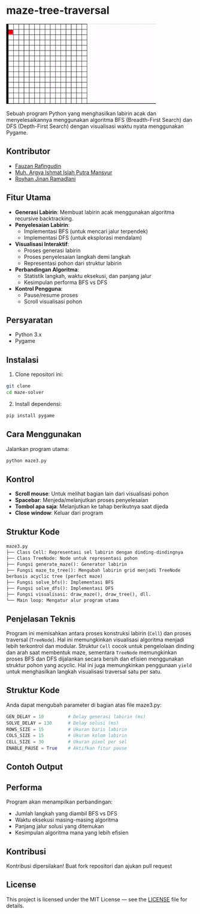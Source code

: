 # maze-tree-traversal

![Demo GIF](demo.gif)

Sebuah program Python yang menghasilkan labirin acak dan menyelesaikannya menggunakan algoritma BFS (Breadth-First Search) dan DFS (Depth-First Search) dengan visualisasi waktu nyata menggunakan Pygame.

## Kontributor
- [Fauzan Rafingudin](https://github.com/FauzanFR)
- [Muh. Argya Ishmat Islah Putra Mansyur]()
- [Royhan Jinan Ramadlani]()

## Fitur Utama
- **Generasi Labirin**: Membuat labirin acak menggunakan algoritma recursive backtracking.
- **Penyelesaian Labirin**:
  - Implementasi BFS (untuk mencari jalur terpendek)
  - Implementasi DFS (untuk eksplorasi mendalam)
- **Visualisasi Interaktif**:
  - Proses generasi labirin
  - Proses penyelesaian langkah demi langkah
  - Representasi pohon dari struktur labirin
- **Perbandingan Algoritma**:
  - Statistik langkah, waktu eksekusi, dan panjang jalur
  - Kesimpulan performa BFS vs DFS
- **Kontrol Pengguna**:
  - Pause/resume proses
  - Scroll visualisasi pohon

## Persyaratan
- Python 3.x
- Pygame

## Instalasi
1. Clone repositori ini:
```bash
git clone 
cd maze-solver
```
2. Install dependensi:
```bash
pip install pygame
```

## Cara Menggunakan
Jalankan program utama:
```bash
python maze3.py
```

## Kontrol
- **Scroll mouse**: Untuk melihat bagian lain dari visualisasi pohon
- **Spacebar**: Menjeda/melanjutkan proses penyelesaian
- **Tombol apa saja**: Melanjutkan ke tahap berikutnya saat dijeda
- **Close window**: Keluar dari program

## Struktur Kode
```plaintext
maze3.py
├── Class Cell: Representasi sel labirin dengan dinding-dindingnya
├── Class TreeNode: Node untuk representasi pohon
├── Fungsi generate_maze(): Generator labirin
├── Fungsi maze_to_tree(): Mengubah labirin grid menjadi TreeNode berbasis acyclic tree (perfect maze)
├── Fungsi solve_bfs(): Implementasi BFS
├── Fungsi solve_dfs(): Implementasi DFS
├── Fungsi visualisasi: draw_maze(), draw_tree(), dll.
└── Main loop: Mengatur alur program utama
```
## Penjelasan Teknis

Program ini memisahkan antara proses konstruksi labirin (`Cell`) dan proses traversal (`TreeNode`). Hal ini memungkinkan visualisasi algoritma menjadi lebih terkontrol dan modular. Struktur `Cell` cocok untuk pengelolaan dinding dan arah saat membentuk maze, sementara `TreeNode` memungkinkan proses BFS dan DFS dijalankan secara bersih dan efisien menggunakan struktur pohon yang acyclic. Hal ini juga memungkinkan penggunaan `yield` untuk menghasilkan langkah visualisasi traversal satu per satu.

## Struktur Kode
Anda dapat mengubah parameter di bagian atas file maze3.py:
```python
GEN_DELAY = 10         # Delay generasi labirin (ms)
SOLVE_DELAY = 130      # Delay solusi (ms)
ROWS_SIZE = 15         # Ukuran baris labirin
COLS_SIZE = 15         # Ukuran kolom labirin
CELL_SIZE = 30         # Ukuran pixel per sel
ENABLE_PAUSE = True    # Aktifkan fitur pause
```
## Contoh Output

## Performa
Program akan menampilkan perbandingan:

- Jumlah langkah yang diambil BFS vs DFS
- Waktu eksekusi masing-masing algoritma
- Panjang jalur solusi yang ditemukan
- Kesimpulan algoritma mana yang lebih efisien

## Kontribusi
Kontribusi dipersilakan! Buat fork repositori dan ajukan pull request

## License
This project is licensed under the MIT License — see the [LICENSE](./LICENSE) file for details.
